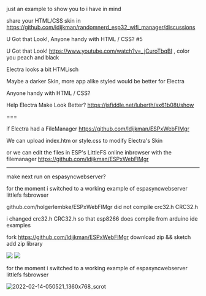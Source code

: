 
just an example to show you to i have in mind

share your HTML/CSS skin in https://github.com/ldijkman/randomnerd_esp32_wifi_manager/discussions


U Got that Look!, Anyone handy with HTML / CSS? #5

U Got that Look! https://www.youtube.com/watch?v=_jCuroTbqBI , color you peach and black

Electra looks a bit HTMLisch

Maybe a darker Skin, more app alike styled would be better for Electra

Anyone handy with HTML / CSS?

Help Electra Make Look Better?  https://jsfiddle.net/luberth/sx61b08t/show


===

if Electra had a FileManager https://github.com/ldijkman/ESPxWebFlMgr

We can upload index.htm or style.css to modify Electra's Skin

or we can edit the files in ESP's LittleFS online inbrowser with the filemanager https://github.com/ldijkman/ESPxWebFlMgr

---
make next run on espasyncwebserver?

for the moment i switched to a working example of espasyncwebserver littlefs fsbrowser  

github.com/holgerlembke/ESPxWebFlMgr  did not compile crc32.h CRC32.h

i changed crc32.h CRC32.h so that esp8266 does compile from arduino ide examples

fork https://github.com/ldijkman/ESPxWebFlMgr  download zip && sketch add zip library

<img src="https://github.com/ldijkman/randomnerd_esp32_wifi_manager/blob/main/images/20220122_053531.jpg">

<img src="https://github.com/ldijkman/randomnerd_esp32_wifi_manager/blob/main/images/20220122_053548.jpg">

for the moment i switched to a working example of espasyncwebserver littlefs fsbrowser

![2022-02-14-050521_1360x768_scrot](https://user-images.githubusercontent.com/45427770/153798383-350826d3-80b8-42d5-bbbc-6b688a0fd56b.png)


